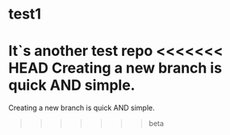 # test1
It`s another test repo
<<<<<<< HEAD
Creating a new branch is quick AND simple.
=======
Creating a new branch is quick AND simple.
>>>>>>> beta
